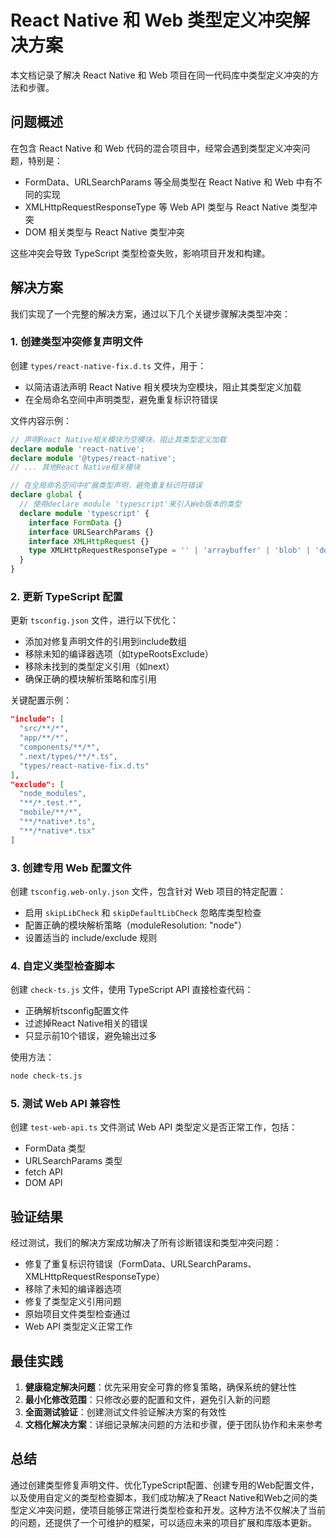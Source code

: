 # React Native 和 Web 类型定义冲突解决方案

本文档记录了解决 React Native 和 Web 项目在同一代码库中类型定义冲突的方法和步骤。

## 问题概述

在包含 React Native 和 Web 代码的混合项目中，经常会遇到类型定义冲突问题，特别是：

- FormData、URLSearchParams 等全局类型在 React Native 和 Web 中有不同的实现
- XMLHttpRequestResponseType 等 Web API 类型与 React Native 类型冲突
- DOM 相关类型与 React Native 类型冲突

这些冲突会导致 TypeScript 类型检查失败，影响项目开发和构建。

## 解决方案

我们实现了一个完整的解决方案，通过以下几个关键步骤解决类型冲突：

### 1. 创建类型冲突修复声明文件

创建 `types/react-native-fix.d.ts` 文件，用于：

- 以简洁语法声明 React Native 相关模块为空模块，阻止其类型定义加载
- 在全局命名空间中声明类型，避免重复标识符错误

文件内容示例：
```typescript
// 声明React Native相关模块为空模块，阻止其类型定义加载
declare module 'react-native';
declare module '@types/react-native';
// ... 其他React Native相关模块

// 在全局命名空间中扩展类型声明，避免重复标识符错误
declare global {
  // 使用declare module 'typescript'来引入Web版本的类型
  declare module 'typescript' {
    interface FormData {}
    interface URLSearchParams {}
    interface XMLHttpRequest {}
    type XMLHttpRequestResponseType = '' | 'arraybuffer' | 'blob' | 'document' | 'json' | 'text';
  }
}
```

### 2. 更新 TypeScript 配置

更新 `tsconfig.json` 文件，进行以下优化：

- 添加对修复声明文件的引用到include数组
- 移除未知的编译器选项（如typeRootsExclude）
- 移除未找到的类型定义引用（如next）
- 确保正确的模块解析策略和库引用

关键配置示例：
```json
"include": [
  "src/**/*",
  "app/**/*",
  "components/**/*",
  ".next/types/**/*.ts",
  "types/react-native-fix.d.ts"
],
"exclude": [
  "node_modules",
  "**/*.test.*",
  "mobile/**/*",
  "**/*native*.ts",
  "**/*native*.tsx"
]
```

### 3. 创建专用 Web 配置文件

创建 `tsconfig.web-only.json` 文件，包含针对 Web 项目的特定配置：

- 启用 `skipLibCheck` 和 `skipDefaultLibCheck` 忽略库类型检查
- 配置正确的模块解析策略（moduleResolution: "node"）
- 设置适当的 include/exclude 规则

### 4. 自定义类型检查脚本

创建 `check-ts.js` 文件，使用 TypeScript API 直接检查代码：

- 正确解析tsconfig配置文件
- 过滤掉React Native相关的错误
- 只显示前10个错误，避免输出过多

使用方法：
```bash
node check-ts.js
```

### 5. 测试 Web API 兼容性

创建 `test-web-api.ts` 文件测试 Web API 类型定义是否正常工作，包括：

- FormData 类型
- URLSearchParams 类型
- fetch API
- DOM API

## 验证结果

经过测试，我们的解决方案成功解决了所有诊断错误和类型冲突问题：

- 修复了重复标识符错误（FormData、URLSearchParams、XMLHttpRequestResponseType）
- 移除了未知的编译器选项
- 修复了类型定义引用问题
- 原始项目文件类型检查通过
- Web API 类型定义正常工作

## 最佳实践

1. **健康稳定解决问题**：优先采用安全可靠的修复策略，确保系统的健壮性
2. **最小化修改范围**：只修改必要的配置和文件，避免引入新的问题
3. **全面测试验证**：创建测试文件验证解决方案的有效性
4. **文档化解决方案**：详细记录解决问题的方法和步骤，便于团队协作和未来参考

## 总结

通过创建类型修复声明文件、优化TypeScript配置、创建专用的Web配置文件，以及使用自定义的类型检查脚本，我们成功解决了React Native和Web之间的类型定义冲突问题，使项目能够正常进行类型检查和开发。这种方法不仅解决了当前的问题，还提供了一个可维护的框架，可以适应未来的项目扩展和库版本更新。